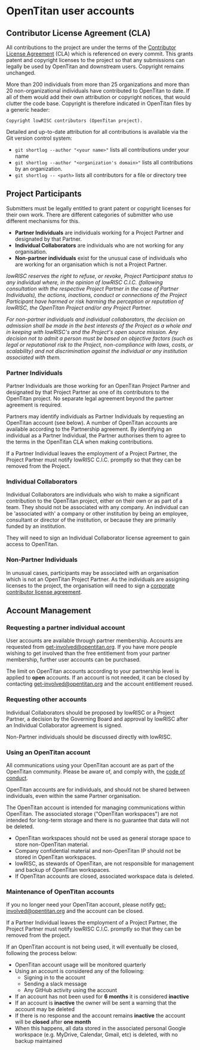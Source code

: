 # OpenTitan user accounts

## Contributor License Agreement (CLA)

All contributions to the project are under the terms of the [Contributor License Agreement](https://github.com/lowRISC/opentitan/blob/master/CLA) (CLA) which is referenced on every commit.
This grants patent and copyright licenses to the project so that any submissions can legally be used by OpenTitan and downstream users.
Copyright remains unchanged.

More than 200 individuals from more than 25 organizations and more than 20 non-organizational individuals have contributed to OpenTitan to date.
If all of them would add their own attribution or copyright notices, that would clutter the code base.
Copyright is therefore indicated in OpenTitan files by a generic header:

`Copyright lowRISC contributors (OpenTitan project).`

Detailed and up-to-date attribution for all contributions is available via the Git version control system:
- `git shortlog --author "<your name>"` lists all contributions under your name
- `git shortlog --author "<organization's domain>"` lists all contributions by an organization.
- `git shortlog -- <path>` lists all contributors for a file or directory tree

## Project Participants

Submitters must be legally entitled to grant patent or copyright licenses for their own work.
There are different categories of submitter who use different mechanisms for this.

- **Partner Individuals** are individuals working for a Project Partner and designated by that Partner.
- **Individual Collaborators** are individuals who are not working for any organisation.
- **Non-partner individuals** exist for the unusual case of individuals who are working for an organisation which is not a Project Partner.

*lowRISC reserves the right to refuse, or revoke, Project Participant status to any individual where, in the opinion of lowRISC C.I.C. (following consultation with the respective Project Partner in the case of Partner Individuals),*
*the actions, inactions, conduct or connections of the Project Participant have harmed or risk harming the perception or reputation of lowRISC, the OpenTitan Project and/or any Project Partner.*

*For non-partner individuals and individual collaborators, the decision on admission shall be made in the best interests of the Project as a whole and in keeping with lowRISC's and the Project's open source mission.*
*Any decision not to admit a person must be based on objective factors (such as legal or reputational risk to the Project, non-compliance with laws, costs, or scalability)*
*and not discrimination against the individual or any institution associated with them.*

### Partner Individuals

Partner Individuals are those working for an OpenTitan Project Partner and designated by that Project Partner as one of its contributors to the OpenTitan project.
No separate legal agreement beyond the partner agreement is required.

Partners may identify individuals as Partner Individuals by requesting an OpenTitan account (see below).
A number of OpenTitan accounts are available according to the Partnership agreement.
By identifying an individual as a Partner Individual, the Partner authorises them to agree to the terms in the OpenTitan CLA when making contributions.

If a Partner Individual leaves the employment of a Project Partner, the Project Partner must notify lowRISC C.I.C. promptly so that they can be removed from the Project.

### Individual Collaborators

Individual Collaborators are individuals who wish to make a significant contribution to the OpenTitan project, either on their own or as part of a team.
They should not be associated with any company.
An individual can be 'associated with' a company or other institution by being an employee, consultant or director of the institution, or because they are primarily funded by an institution.

They will need to sign an Individual Collaborator license agreement to gain access to OpenTitan.

### Non-Partner Individuals

In unusual cases, participants may be associated with an organisation which is not an OpenTitan Project Partner.
As the individuals are assigning licenses to the project, the organisation will need to sign a [corporate contributor license agreement](./corporate_cla.txt).

## Account Management

### Requesting a partner individual account
User accounts are available through partner membership.
Accounts are requested from get-involved@opentitan.org.
If you have more people wishing to get involved than the free entitlement from your partner membership, further user accounts can be purchased.

The limit on OpenTitan accounts according to your partnership level is applied to **open** accounts.
If an account is not needed, it can be closed by contacting get-involved@opentitan.org and the account entitlement reused.

### Requesting other accounts
Individual Collaborators should be proposed by lowRISC or a Project Partner, a decision by the Governing Board and approval by lowRISC after an Individual Collaborator agreement is signed.

Non-Partner individuals should be discussed directly with lowRISC.

### Using an OpenTitan account
All communications using your OpenTitan account are as part of the OpenTitan community.
Please be aware of, and comply with, the [code of conduct](./code_of_conduct.md).

OpenTitan accounts are for individuals, and should not be shared between individuals, even within the same Partner organisation.

The OpenTitan account is intended for managing communications within OpenTitan.
The associated storage ("OpenTitan workspaces") are not intended for long-term storage and there is no guarantee that data will not be deleted.
- OpenTitan workspaces should not be used as general storage space to store non-OpenTitan material.
- Company confidential material and non-OpenTitan IP should not be stored in OpenTitan workspaces.
- lowRISC, as stewards of OpenTitan, are not responsible for management and backup of OpenTitan workspaces.
- If OpenTitan accounts are closed, associated workspace data is deleted.

### Maintenance of OpenTitan accounts
If you no longer need your OpenTitan account, please notify get-involved@opentitan.org and the account can be closed.

If a Partner Individual leaves the employment of a Project Partner, the Project Partner must notify lowRISC C.I.C. promptly so that they can be removed from the project.

If an OpenTitan account is not being used, it will eventually be closed, following the process below:
- OpenTitan account usage will be monitored quarterly
- Using an account is considered any of the following:
  - Signing in to the account
  - Sending a slack message
  - Any GitHub activity using the account
- If an account has not been used for **6 months** it is considered **inactive**
- If an account is **inactive** the owner will be sent a warning that the account may be deleted
- If there is no response and the account remains **inactive** the account will be **closed** after **one month**
- When this happens, all data stored in the associated personal Google workspace (e.g. MyDrive, Calendar, Gmail, etc) is deleted, with no backup maintained
